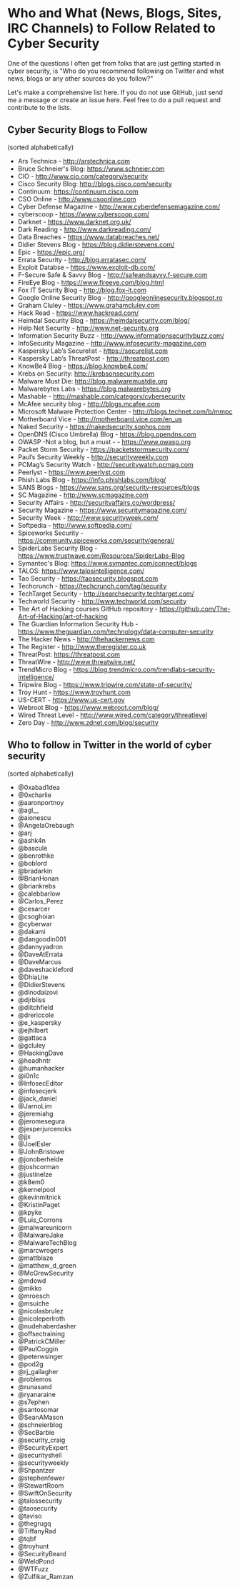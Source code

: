# Who and What (News, Blogs, Sites, IRC Channels) to Follow Related to Cyber Security

One of the questions I often get from folks that are just getting started in cyber security, is "Who do you recommend following on Twitter and what news, blogs or any other sources do you follow?"

Let's make a comprehensive list here. If you do not use GitHub, just send me a message or create an issue here. Feel free to do a pull request and contribute to the lists.

## Cyber Security Blogs to Follow
(sorted alphabetically)

* Ars Technica - http://arstechnica.com
* Bruce Schneier's Blog: https://www.schneier.com
* CIO - http://www.cio.com/category/security
* Cisco Security Blog: http://blogs.cisco.com/security
* Continuum: https://continuum.cisco.com
* CSO Online - http://www.csoonline.com
* Cyber Defense Magazine - http://www.cyberdefensemagazine.com/
* cyberscoop - https://www.cyberscoop.com/
* Darknet - https://www.darknet.org.uk/
* Dark Reading - http://www.darkreading.com/
* Data Breaches - https://www.databreaches.net/
* Didier Stevens Blog - https://blog.didierstevens.com/
* Epic - https://epic.org/
* Errata Security - http://blog.erratasec.com/
* Exploit Databse - https://www.exploit-db.com/
* F-Secure Safe & Savvy Blog - http://safeandsavvy.f-secure.com
* FireEye Blog - https://www.fireeye.com/blog.html
* Fox IT Security Blog - http://blog.fox-it.com
* Google Online Security Blog - http://googleonlinesecurity.blogspot.ro
* Graham Cluley - https://www.grahamcluley.com
* Hack Read - https://www.hackread.com/
* Heimdal Security Blog - https://heimdalsecurity.com/blog/
* Help Net Security - http://www.net-security.org
* Information Security Buzz - http://www.informationsecuritybuzz.com/
* InfoSecurity Magazine - http://www.infosecurity-magazine.com
* Kaspersky Lab’s Securelist - https://securelist.com
* Kaspersky Lab’s ThreatPost - http://threatpost.com
* KnowBe4 Blog - https://blog.knowbe4.com/
* Krebs on Security: http://krebsonsecurity.com
* Malware Must Die: http://blog.malwaremustdie.org
* Malwarebytes Labs - https://blog.malwarebytes.org
* Mashable - http://mashable.com/category/cybersecurity
* McAfee security blog - http://blogs.mcafee.com
* Microsoft Malware Protection Center - http://blogs.technet.com/b/mmpc
* Motherboard Vice - http://motherboard.vice.com/en_us
* Naked Security - https://nakedsecurity.sophos.com
* OpenDNS (Cisco Umbrella) Blog - https://blog.opendns.com
* OWASP -Not a blog, but a must -  - https://www.owasp.org
* Packet Storm Security - https://packetstormsecurity.com/
* Paul’s Security Weekly - http://securityweekly.com
* PCMag’s Security Watch - http://securitywatch.pcmag.com
* Peerlyst - https://www.peerlyst.com
* Phish Labs Blog  - https://info.phishlabs.com/blog/
* SANS Blogs - https://www.sans.org/security-resources/blogs
* SC Magazine - http://www.scmagazine.com
* Security Affairs - http://securityaffairs.co/wordpress/
* Security Magazine - https://www.securitymagazine.com/
* Security Week - http://www.securityweek.com/
* Softpedia - http://www.softpedia.com/
* Spiceworks Security - https://community.spiceworks.com/security/general/
* SpiderLabs Security Blog - https://www.trustwave.com/Resources/SpiderLabs-Blog
* Symantec's Blog: https://www.symantec.com/connect/blogs
* TALOS: https://www.talosintelligence.com/
* Tao Security - https://taosecurity.blogspot.com
* Techcrunch - https://techcrunch.com/tag/security
* TechTarget Security - http://searchsecurity.techtarget.com/
* Techworld Security - http://www.techworld.com/security
* The Art of Hacking courses GitHub repository - https://github.com/The-Art-of-Hacking/art-of-hacking
* The Guardian Information Security Hub - https://www.theguardian.com/technology/data-computer-security
* The Hacker News - http://thehackernews.com
* The Register - http://www.theregister.co.uk
* ThreatPost: https://threatpost.com
* ThreatWire - http://www.threatwire.net/
* TrendMicro Blog - https://blog.trendmicro.com/trendlabs-security-intelligence/
* Tripwire Blog - https://www.tripwire.com/state-of-security/
* Troy Hunt - https://www.troyhunt.com
* US-CERT - https://www.us-cert.gov
* Webroot Blog - https://www.webroot.com/blog/
* Wired Threat Level - http://www.wired.com/category/threatlevel 
* Zero Day - http://www.zdnet.com/blog/security


## Who to follow in Twitter in the world of cyber security
(sorted alphabetically)

* @0xabad1dea
* @0xcharlie
* @aaronportnoy
* @agl__
* @aionescu
* @AngelaOrebaugh
* @arj
* @ashk4n
* @bascule
* @benrothke
* @boblord
* @bradarkin
* @BrianHonan
* @briankrebs
* @calebbarlow
* @Carlos_Perez
* @cesarcer
* @csoghoian
* @cyberwar
* @dakami
* @dangoodin001
* @dannyyadron
* @DaveAtErrata
* @DaveMarcus
* @daveshackleford
* @DhiaLite
* @DidierStevens
* @dinodaizovi
* @djrbliss
* @dlitchfield
* @drericcole
* @e_kaspersky
* @ejhilbert
* @gattaca
* @gcluley
* @HackingDave
* @headhntr
* @humanhacker
* @i0n1c
* @InfosecEditor
* @infosecjerk
* @jack_daniel
* @JarnoLim
* @jeremiahg
* @jeromesegura
* @jesperjurcenoks
* @jjx
* @JoelEsler
* @JohnBristowe
* @jonoberheide
* @joshcorman
* @justinelze
* @k8em0
* @kernelpool
* @kevinmitnick
* @KristinPaget
* @kpyke
* @Luis_Corrons
* @malwareunicorn
* @MalwareJake
* @MalwareTechBlog
* @marcwrogers
* @mattblaze
* @matthew_d_green
* @McGrewSecurity
* @mdowd
* @mikko
* @mroesch
* @msuiche
* @nicolasbrulez
* @nicoleperlroth
* @nudehaberdasher
* @offsectraining
* @PatrickCMiller
* @PaulCoggin
* @peterwsinger
* @pod2g
* @rj_gallagher
* @roblemos
* @runasand
* @ryanaraine
* @s7ephen
* @santosomar
* @SeanAMason
* @schneierblog
* @SecBarbie
* @security_craig
* @SecurityExpert
* @securityshell
* @securityweekly
* @Shpantzer
* @stephenfewer
* @StewartRoom
* @SwiftOnSecurity
* @talossecurity
* @taosecurity
* @taviso
* @thegrugq
* @TiffanyRad
* @tqbf
* @troyhunt
* @SecurityBeard
* @WeldPond
* @WTFuzz
* @Zulfikar_Ramzan
